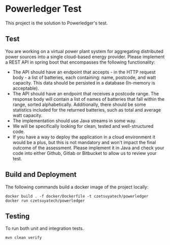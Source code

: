 # Powerledger Test

This project is the solution to Powerledger's test.

## Test

You are working on a virtual power plant system for aggregating distributed power sources into
a single cloud-based energy provider. Please implement a REST API in spring boot that
encompasses the following functionality:

- The API should have an endpoint that accepts - in the HTTP request body - a list of batteries,
each containing: name, postcode, and watt capacity. This data should be persisted in a
database (In-memory is acceptable).
- The API should have an endpoint that receives a postcode range. The response body will
contain a list of names of batteries that fall within the range, sorted alphabetically. Additionally,
there should be some statistics included for the returned batteries, such as total and average
watt capacity.
- The implementation should use Java streams in some way.
- We will be specifically looking for clean, tested and well-structured code.
- If you have a way to deploy the application in a cloud environment it would be a plus, but this is
not mandatory and won't impact the final outcome of the assessment.
Please implement it in Java and check your code into either Github, Gitlab or Bitbucket to allow
us to review your test.

## Build and Deployment

The following commands build a docker image of the project locally:

```
docker build . -f docker/Dockerfile -t czetsuyatech/powerledger
docker run czetsuyatech/powerledger
 ```

## Testing

To run both unit and integration tests.

```
mvn clean verify
```